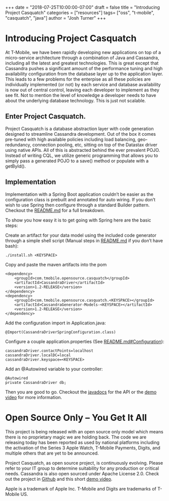+++
date = "2018-07-25T10:00:00-07:00"
draft = false
title = "Introducing Project Casquatch"
categories = ["resources"]
tags= ["oss", "t-mobile", "casquatch", "java"]
author = "Josh Turner"
+++

# Introducing Project Casquatch

At T-Mobile, we have been rapidly developing new applications on top of a micro-service architecture through a combination of Java and Cassandra, including all the latest and greatest technologies. This is great except that Cassandra pushes a significant amount of the performance tuning and high availability configuration from the database layer up to the application layer. This leads to a few problems for the enterpise as all these policies are individually implemented (or not) by each service and database availability is now out of central control, leaving each developer to implement as they see fit. Not to mention the level of knowledge a developer needs to have about the underlying database technology. This is just not scalable.

## Enter Project Casquatch.

Project Casquatch is a database abstraction layer with code generation designed to streamline Cassandra development. Out of the box it comes pre-tuned with high available policies including load balancing, geo-redundancy, connection pooling, etc, sitting on top of the Datastax driver using native APIs. All of this is abstracted behind the ever prevalent POJO. Instead of writing CQL, we utilize generic programming that allows you to simply pass a generated POJO to a save() method or populate with a getById().

## Implementation

Implementation with a Spring Boot application couldn’t be easier as the configuration class is prebuilt and annotated for auto wiring. If you don’t wish to use Spring then configure through a standard Builder pattern. Checkout the [README.md](https://github.com/tmobile/casquatch/blob/master/README.md) for a full breakdown.

To show you how easy it is to get going with Spring here are the basic steps:

Create an artifact for your data model using the included code generator through a simple shell script (Manual steps in [README.md](https://github.com/tmobile/casquatch/blob/master/README.md) if you don’t have bash):

```
./install.sh <KEYSPACE>
```
Copy and paste the maven artifacts into the pom
```
<dependency>
    <groupId>com.tmobile.opensource.casquatch</groupId>
    <artifactId>CassandraDriver</artifactId>
    <version>1.2-RELEASE</version>
</dependency>
<dependency>
    <groupId>com.tmobile.opensource.casquatch.<KEYSPACE></groupId>
    <artifactId>CassandraGenerator-Models-<KEYSPACE></artifactId>
    <version>1.2-RELEASE</version>
</dependency>
```

Add the configuration import in Application.java:
```
@Import(CassandraDriverSpringConfiguration.class)
```

Configure a couple application.properties (See [README.md#Configuration](https://github.com/tmobile/casquatch/blob/master/README.md#configuration)):
```
cassandraDriver.contactPoints=localhost
cassandraDriver.localDC=local
cassandraDriver.keyspace=<KEYSPACE>
```

Add an @Autowired variable to your controller:
```
@Autowired
private CassandraDriver db;
```

Then you are good to go. Checkout the [javadocs](https://tmobile.github.io/casquatch) for the API or the [demo video](https://www.youtube.com/watch?v=XNVZFzTsM04) for more information.



# Open Source Only – You Get It All

This project is being released with an open source only model which means there is no proprietary magic we are holding back. The code we are releasing today has been reported as used by national platforms including the activation of the Series 3 Apple Watch, T-Mobile Payments, Digits, and multiple others that are yet to be announced.

Project Casquatch, as open source project, is continuously evolving.  Please refer to your IT group to determine suitability for any production or critical needs. Cassandra is also open sourced under Apache License 2.0. Check out the project in  [Github](https://github.com/tmobile/casquatch/)  and this short [demo video](https://www.youtube.com/watch?v=XNVZFzTsM04).

Apple is a trademark of Apple Inc.  T-Mobile and Digits  are trademarks of T-Mobile US.

